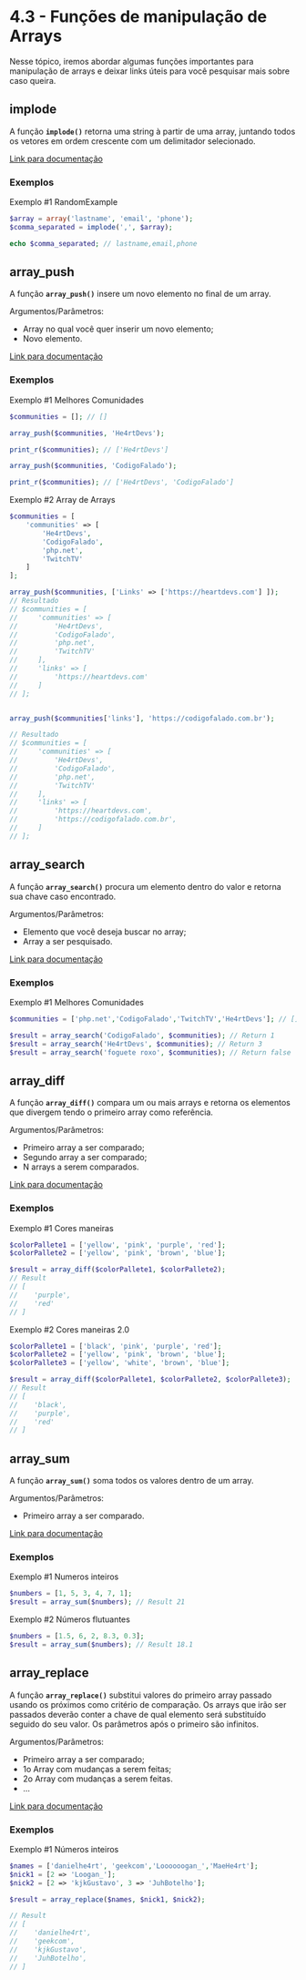 # 4.3 - Funções de manipulação de Arrays

Nesse tópico, iremos abordar algumas funções importantes para manipulação de arrays e deixar links úteis para você pesquisar mais sobre caso queira.

## implode

A função **`implode()`** retorna uma string à partir de uma array, juntando todos os vetores em ordem crescente com um delimitador selecionado.

[Link para documentação](https://www.php.net/manual/pt_BR/function.implode)

### Exemplos

Exemplo #1
RandomExample

```php
$array = array('lastname', 'email', 'phone');
$comma_separated = implode(',', $array);

echo $comma_separated; // lastname,email,phone
```

## array_push

A função **`array_push()`** insere um novo elemento no final de um array.

Argumentos/Parâmetros:

- Array no qual você quer inserir um novo elemento;
- Novo elemento.

[Link para documentação](https://www.php.net/manual/pt_BR/function.array-push)

### Exemplos

Exemplo #1
Melhores Comunidades

```php
$communities = []; // []

array_push($communities, 'He4rtDevs');

print_r($communities); // ['He4rtDevs']

array_push($communities, 'CodigoFalado');

print_r($communities); // ['He4rtDevs', 'CodigoFalado']
```

Exemplo #2
Array de Arrays

```php
$communities = [
    'communities' => [
        'He4rtDevs',
        'CodigoFalado',
        'php.net',
        'TwitchTV'
    ]
];

array_push($communities, ['Links' => ['https://heartdevs.com'] ]);
// Resultado
// $communities = [
//     'communities' => [
//         'He4rtDevs',
//         'CodigoFalado',
//         'php.net',
//         'TwitchTV'
//     ],
//     'links' => [
//         'https://heartdevs.com'
//     ]
// ];


array_push($communities['links'], 'https://codigofalado.com.br');

// Resultado
// $communities = [
//     'communities' => [
//         'He4rtDevs',
//         'CodigoFalado',
//         'php.net',
//         'TwitchTV'
//     ],
//     'links' => [
//         'https://heartdevs.com',
//         'https://codigofalado.com.br',
//     ]
// ];
```

## array_search

A função **`array_search()`** procura um elemento dentro do valor e retorna sua chave caso encontrado.

Argumentos/Parâmetros:

- Elemento que você deseja buscar no array;
- Array a ser pesquisado.

[Link para documentação](https://www.php.net/manual/pt_BR/function.array-search)

### Exemplos

Exemplo #1
Melhores Comunidades

```php
$communities = ['php.net','CodigoFalado','TwitchTV','He4rtDevs']; // []

$result = array_search('CodigoFalado', $communities); // Return 1
$result = array_search('He4rtDevs', $communities); // Return 3
$result = array_search('foguete roxo', $communities); // Return false
```

## array_diff

A função **`array_diff()`** compara um ou mais arrays e retorna os elementos que divergem tendo o primeiro array como referência.

Argumentos/Parâmetros:

- Primeiro array a ser comparado;
- Segundo array a ser comparado;
- N arrays a serem comparados.

[Link para documentação](https://www.php.net/manual/pt_BR/function.array-diff)

### Exemplos

Exemplo #1
Cores maneiras

```php
$colorPallete1 = ['yellow', 'pink', 'purple', 'red'];
$colorPallete2 = ['yellow', 'pink', 'brown', 'blue'];

$result = array_diff($colorPallete1, $colorPallete2);
// Result
// [
//    'purple',
//    'red'
// ]

```

Exemplo #2
Cores maneiras 2.0

```php
$colorPallete1 = ['black', 'pink', 'purple', 'red'];
$colorPallete2 = ['yellow', 'pink', 'brown', 'blue'];
$colorPallete3 = ['yellow', 'white', 'brown', 'blue'];

$result = array_diff($colorPallete1, $colorPallete2, $colorPallete3);
// Result
// [
//    'black',
//    'purple',
//    'red'
// ]

```

## array_sum

A função **`array_sum()`** soma todos os valores dentro de um array.

Argumentos/Parâmetros:

- Primeiro array a ser comparado.

[Link para documentação](https://www.php.net/manual/pt_BR/function.array-diff)

### Exemplos

Exemplo #1
Numeros inteiros

```php
$numbers = [1, 5, 3, 4, 7, 1];
$result = array_sum($numbers); // Result 21
```

Exemplo #2
Números flutuantes

```php
$numbers = [1.5, 6, 2, 8.3, 0.3];
$result = array_sum($numbers); // Result 18.1
```

## array_replace

A função **`array_replace()`** substitui valores do primeiro array passado usando os próximos como critério de comparação.
Os arrays que irão ser passados deverão conter a chave de qual elemento será substituído seguido do seu valor. Os parâmetros após o primeiro são infinitos.

Argumentos/Parâmetros:

- Primeiro array a ser comparado;
- 1o Array com mudanças a serem feitas;
- 2o Array com mudanças a serem feitas.
- ...

[Link para documentação](https://www.php.net/manual/pt_BR/function.array-replace)

### Exemplos

Exemplo #1
Números inteiros

```php
$names = ['danielhe4rt', 'geekcom','Loooooogan_','MaeHe4rt'];
$nick1 = [2 => 'Loogan_'];
$nick2 = [2 => 'kjkGustavo', 3 => 'JuhBotelho'];

$result = array_replace($names, $nick1, $nick2);

// Result
// [
//    'danielhe4rt',
//    'geekcom',
//    'kjkGustavo',
//    'JuhBotelho',
// ]
```
